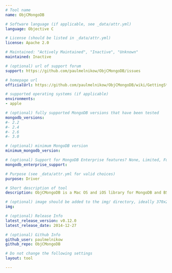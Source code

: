 ```yaml
---
# Tool name
name: ObjCMongoDB

# Software language (if applicable, see _data/attr.yml)
language: Objective C

# License (should be listed in _data/attr.yml)
license: Apache 2.0

# Maintained: "Actively Maintained", "Inactive", "Unknown"
maintained: Inactive

# (optional) url of support forum
support: https://github.com/paulmelnikow/ObjCMongoDB/issues

# homepage url
officialUrl: https://github.com/paulmelnikow/ObjCMongoDB/wiki/GettingStarted

# supported operating systems (if applicable)
environments:
- apple

# (optional) fully supported MongoDB versions that have been tested
mongodb_versions:
#- 2.2
#- 2.4
#- 2.6
#- 3.0

# (optional) minimum MongoDB version
minimum_mongodb_version:

# (optional) Support for MongoDB Enterprise features? None, Limited, Full
mongodb_enterprise_support: 

# Purpose (see _data/attr.yml for valid choices)
purpose: Driver

# Short description of tool
description: ObjCMongoDB is a Mac OS and iOS library for MongoDB and BSON based on the legacy MongoDB C driver.

# (optional) image should be added to the img/ directory, ideally 370x200px
img: 

# (optional) Release Info
latest_release_version: v0.12.0
latest_release_date: 2014-12-27

# (optional) Github Info
github_user: paulmelnikow
github_repo: ObjCMongoDB

# Do not change the following settings
layout: tool

---
```

